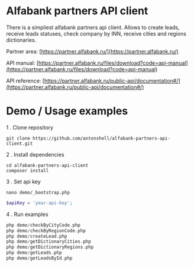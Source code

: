 # Alfabank partners API client

There is a simpliest alfabank partners api client. Allows to create leads, receive leads statuses, check company by INN, receive cities and regions dictionaries.

Partner area: [https://partner.alfabank.ru/](https://partner.alfabank.ru/)

API manual: [https://partner.alfabank.ru/files/download?code=api-manual](https://partner.alfabank.ru/files/download?code=api-manual)

API reference: [https://partner.alfabank.ru/public-api/documentation#/](https://partner.alfabank.ru/public-api/documentation#/)

# Demo / Usage examples

1 . Clone repository

```
git clone https://github.com/antonshell/alfabank-partners-api-client.git
```

2 . Install dependencies

```
cd alfabank-partners-api-client
composer install
```

3 . Set api key

```
nano demo/_bootstrap.php
```

```php
$apiKey = 'your-api-key';
```

4 .  Run examples

```php
php demo/checkByCityCode.php
php demo/checkByRegionCode.php
php demo/createLead.php
php demo/getDictionaryCities.php
php demo/getDictionaryRegions.php
php demo/getLeads.php
php demo/getLeadsById.php
```